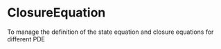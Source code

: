 # ClosureEquation
To manage the definition of the state equation and closure equations for different PDE
